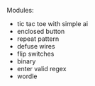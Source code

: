Modules:
 - tic tac toe with simple ai
 - enclosed button
 - repeat pattern
 - defuse wires
 - flip switches
 - binary
 - enter valid regex
 - wordle